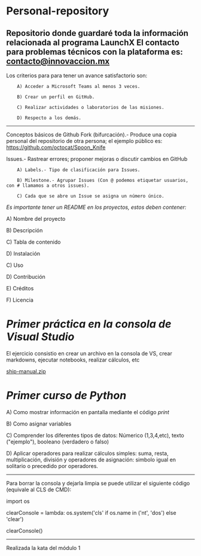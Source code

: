 # Personal-repository
Repositorio donde guardaré toda la información relacionada al programa LaunchX
El contacto para problemas técnicos con la plataforma es: contacto@innovaccion.mx
---------------------------------------------------------------------------------------------

Los criterios para para tener un avance satisfactorio son:

        A) Acceder a Microsoft Teams al menos 3 veces.
        
        B) Crear un perfil en GitHub.
        
        C) Realizar actividades o laboratorios de las misiones.
        
        D) Respecto a los demás.
        
---------------------------------------------------------------------------------------------

Conceptos básicos de Github
Fork (bifurcación).- Produce una copia personal del repositorio de otra persona; el ejemplo público es: https://github.com/octocat/Spoon_Knife

Issues.- Rastrear errores; proponer mejoras o discutir cambios en GitHub

        A) Labels.- Tipo de clasificación para Issues.
        
        B) Milestone.- Agrupar Issues (Con @ podemos etiquetar usuarios, con # llamamos a otros issues).
        
        C) Cada que se abre un Issue se asigna un número único.


*Es importante tener un README en los proyectos, estos deben contener:*

A) Nombre del proyecto

B) Descripción

C) Tabla de contenido

D) Instalación

C) Uso

D) Contribución

E) Créditos

F) Licencia


# *Primer práctica en la consola de Visual Studio*
El ejercicio consistio en crear un archivo en la consola de VS, crear markdowns, ejecutar notebooks, realizar cálculos, etc

[ship-manual.zip](https://github.com/Genaro-EC/Personal-repository/files/8017026/ship-manual.zip)


# *Primer curso de Python*
A) Como mostrar información en pantalla mediante el código *print*

B) Como asignar variables

C) Comprender los diferentes tipos de datos: Númerico (1,3,4,etc), texto ("ejemplo"), booleano (verdadero o falso)

D) Aplicar operadores para realizar cálculos simples: suma, resta, multiplicación, división y operadores de asignación: simbolo igual en solitario o precedido por operadores.

____________________________________________________________________________________________________________________
Para borrar la consola y dejarla limpia se puede utilizar el siguiente código (equivale al CLS de CMD): 

import os

clearConsole = lambda: os.system('cls' if os.name in ('nt', 'dos') else 'clear')

clearConsole()
____________________________________________________________________________________________________________________

Realizada la kata del módulo 1
